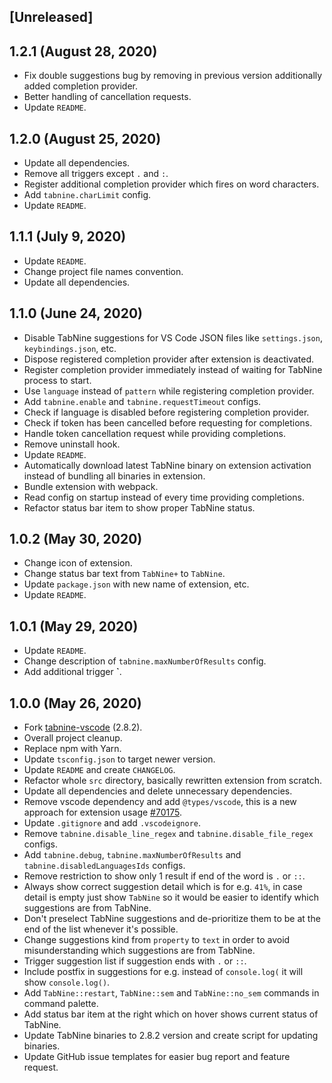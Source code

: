 ## [Unreleased]

## 1.2.1 (August 28, 2020)

- Fix double suggestions bug by removing in previous version additionally added completion provider.
- Better handling of cancellation requests.
- Update `README`.

## 1.2.0 (August 25, 2020)

- Update all dependencies.
- Remove all triggers except `.` and `:`.
- Register additional completion provider which fires on word characters.
- Add `tabnine.charLimit` config.
- Update `README`.

## 1.1.1 (July 9, 2020)

- Update `README`.
- Change project file names convention.
- Update all dependencies.

## 1.1.0 (June 24, 2020)

- Disable TabNine suggestions for VS Code JSON files like `settings.json`, `keybindings.json`, etc.
- Dispose registered completion provider after extension is deactivated.
- Register completion provider immediately instead of waiting for TabNine process to start.
- Use `language` instead of `pattern` while registering completion provider.
- Add `tabnine.enable` and `tabnine.requestTimeout` configs.
- Check if language is disabled before registering completion provider.
- Check if token has been cancelled before requesting for completions.
- Handle token cancellation request while providing completions.
- Remove uninstall hook.
- Update `README`.
- Automatically download latest TabNine binary on extension activation instead of bundling all binaries in extension.
- Bundle extension with webpack.
- Read config on startup instead of every time providing completions.
- Refactor status bar item to show proper TabNine status.

## 1.0.2 (May 30, 2020)

- Change icon of extension.
- Change status bar text from `TabNine+` to `TabNine`.
- Update `package.json` with new name of extension, etc.
- Update `README`.

## 1.0.1 (May 29, 2020)

- Update `README`.
- Change description of `tabnine.maxNumberOfResults` config.
- Add additional trigger **`**.

## 1.0.0 (May 26, 2020)

- Fork [tabnine-vscode](https://github.com/codota/tabnine-vscode) (2.8.2).
- Overall project cleanup.
- Replace npm with Yarn.
- Update `tsconfig.json` to target newer version.
- Update `README` and create `CHANGELOG`.
- Refactor whole `src` directory, basically rewritten extension from scratch.
- Update all dependencies and delete unnecessary dependencies.
- Remove vscode dependency and add `@types/vscode`, this is a new approach for extension usage [#70175](https://github.com/microsoft/vscode/issues/70175).
- Update `.gitignore` and add `.vscodeignore`.
- Remove `tabnine.disable_line_regex` and `tabnine.disable_file_regex` configs.
- Add `tabnine.debug`, `tabnine.maxNumberOfResults` and `tabnine.disabledLanguagesIds` configs.
- Remove restriction to show only 1 result if end of the word is `.` or `::`.
- Always show correct suggestion detail which is for e.g. `41%`, in case detail is empty just show `TabNine` so it would be easier to identify which suggestions are from TabNine.
- Don't preselect TabNine suggestions and de-prioritize them to be at the end of the list whenever it's possible.
- Change suggestions kind from `property` to `text` in order to avoid misunderstanding which suggestions are from TabNine.
- Trigger suggestion list if suggestion ends with `.` or `::`.
- Include postfix in suggestions for e.g. instead of `console.log(` it will show `console.log()`.
- Add `TabNine::restart`, `TabNine::sem` and `TabNine::no_sem` commands in command palette.
- Add status bar item at the right which on hover shows current status of TabNine.
- Update TabNine binaries to 2.8.2 version and create script for updating binaries.
- Update GitHub issue templates for easier bug report and feature request.
